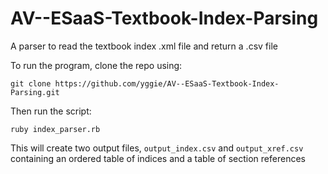 AV--ESaaS-Textbook-Index-Parsing
================================

A parser to read the textbook index .xml file and return a .csv file

To run the program, clone the repo using:

    git clone https://github.com/yggie/AV--ESaaS-Textbook-Index-Parsing.git

Then run the script:

    ruby index_parser.rb

This will create two output files, `output_index.csv` and `output_xref.csv` containing an ordered table of indices and a table of section references
